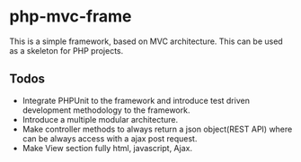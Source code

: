 # php-mvc-frame
This is a simple framework, based on MVC architecture. This can be used as a skeleton for PHP projects.    

## Todos

  * Integrate PHPUnit to the framework and introduce test driven development methodology to the framework. 
  * Introduce a multiple modular architecture. 
  * Make controller methods to always return a json object(REST API) where can be always access with a ajax post request.
  * Make View section fully html, javascript, Ajax.
